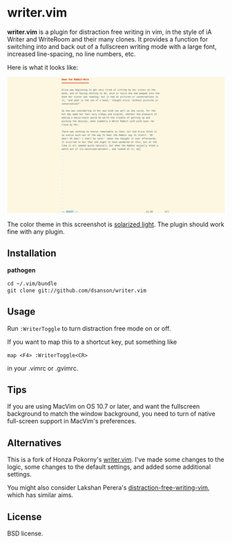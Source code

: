writer.vim
==========

**writer.vim** is a plugin for distraction free writing in vim, in the
style of iA Writer and WriteRoom and their many clones. It provides a
function for switching into and back out of a fullscreen writing mode
with a large font, increased line-spacing, no line numbers, etc.

Here is what it looks like:

![image][]

The color theme in this screenshot is [solarized light](http://ethanschoonover.com/solarized). The plugin should work fine with any plugin.

Installation
------------

**pathogen**

    cd ~/.vim/bundle
    git clone git://github.com/dsanson/writer.vim

Usage
-----

Run `:WriterToggle` to turn distraction free mode on or off. 

If you want to map this to a shortcut key, put something like

    map <F4> :WriterToggle<CR>

in your .vimrc or .gvimrc.

Tips
----

If you are using MacVim on OS 10.7 or later, and want the fullscreen
background to match the window background, you need to turn of native
full-screen support in MacVim's preferences.

Alternatives
------------

This is a fork of Honza Pokorny's [writer.vim][]. I've made some changes
to the logic, some changes to the default settings, and added some
additional settings.

You might also consider Lakshan Perera's
[distraction-free-writing-vim][], which has similar aims.


License
-------

BSD license.

  [writer.vim]: https://github.com/honza/writer.vim
  [distraction-free-writing-vim]: https://github.com/laktek/distraction-free-writing-vim
  [image]: https://github.com/dsanson/writer.vim/raw/master/public/screen.png
